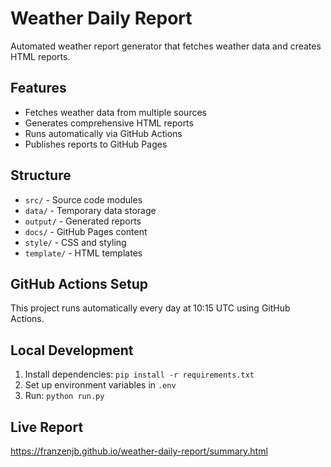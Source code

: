 # Weather Daily Report

Automated weather report generator that fetches weather data and creates HTML reports.

## Features
- Fetches weather data from multiple sources
- Generates comprehensive HTML reports
- Runs automatically via GitHub Actions
- Publishes reports to GitHub Pages

## Structure
- `src/` - Source code modules
- `data/` - Temporary data storage
- `output/` - Generated reports
- `docs/` - GitHub Pages content
- `style/` - CSS and styling
- `template/` - HTML templates

## GitHub Actions Setup
This project runs automatically every day at 10:15 UTC using GitHub Actions.

## Local Development
1. Install dependencies: `pip install -r requirements.txt`
2. Set up environment variables in `.env`
3. Run: `python run.py`

## Live Report

https://franzenjb.github.io/weather-daily-report/summary.html